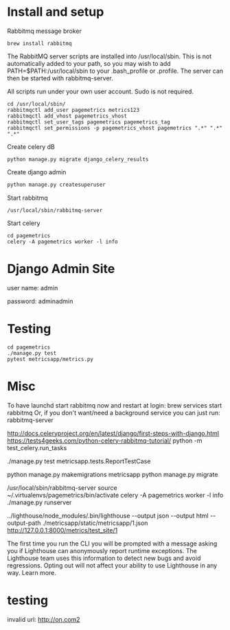 # Install and setup
Rabbitmq message broker

```brew install rabbitmq```


The RabbitMQ server scripts are installed into /usr/local/sbin. This is not automatically added to your path, so you may wish to add PATH=$PATH:/usr/local/sbin to your .bash_profile or .profile. The server can then be started with rabbitmq-server.

All scripts run under your own user account. Sudo is not required.

```
cd /usr/local/sbin/
rabbitmqctl add_user pagemetrics metrics123
rabbitmqctl add_vhost pagemetrics_vhost
rabbitmqctl set_user_tags pagemetrics pagemetrics_tag
rabbitmqctl set_permissions -p pagemetrics_vhost pagemetrics ".*" ".*" ".*"
```

Create celery dB

```python manage.py migrate django_celery_results```

Create django admin

```bash
python manage.py createsuperuser
```

Start rabbitmq

```/usr/local/sbin/rabbitmq-server ```

Start celery


```
cd pagemetrics
celery -A pagemetrics worker -l info
```

# Django Admin Site
user name: admin

password: adminadmin

# Testing

```
cd pagemetrics
./manage.py test
pytest metricsapp/metrics.py 
```

# Misc

To have launchd start rabbitmq now and restart at login:
  brew services start rabbitmq
Or, if you don't want/need a background service you can just run:
  rabbitmq-server


http://docs.celeryproject.org/en/latest/django/first-steps-with-django.html
https://tests4geeks.com/python-celery-rabbitmq-tutorial/
python -m test_celery.run_tasks


./manage.py test metricsapp.tests.ReportTestCase


python manage.py makemigrations metricsapp
python manage.py migrate

/usr/local/sbin/rabbitmq-server 
source ~/.virtualenvs/pagemetrics/bin/activate
celery -A pagemetrics worker -l info
./manage.py runserver


../lighthouse/node_modules/.bin/lighthouse  --output json --output html --output-path ./metricsapp/static/metricsapp/1.json http://127.0.0.1:8000/metrics/test_site/1


The first time you run the CLI you will be prompted with a message asking you if Lighthouse can anonymously report runtime exceptions. The Lighthouse team uses this information to detect new bugs and avoid regressions. Opting out will not affect your ability to use Lighthouse in any way. Learn more.




# testing
invalid url: http://on.com2 
